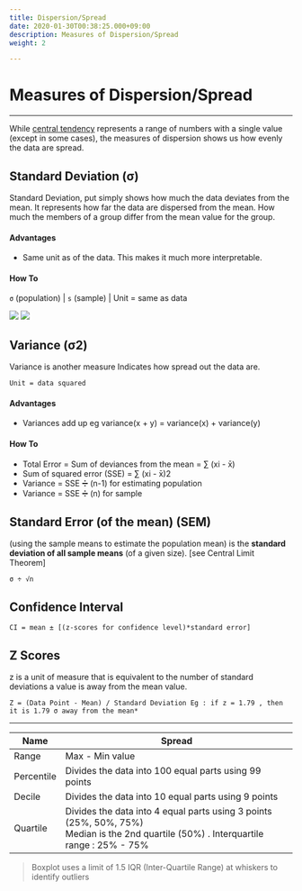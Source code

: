```yaml
---
title: Dispersion/Spread
date: 2020-01-30T00:38:25.000+09:00
description: Measures of Dispersion/Spread
weight: 2

---
```

# Measures of Dispersion/Spread

***

While [central tendency](../1-central-tendency/) represents a range of numbers with a single value (except in some cases), the measures of dispersion shows us how evenly the data are spread.

## Standard Deviation (σ)

Standard Deviation, put simply shows how much the data deviates from the mean. It represents how far the data are dispersed from the mean. How much the members of a group differ from the mean value for the group.

#### Advantages

* Same unit as of the data. This makes it much more interpretable.

#### How To

`σ` (population) | `s`  (sample) | Unit = same as data

![](https://lh6.googleusercontent.com/vrNBhcqa4xn6GtU-0LmBDVuRKosSxe3NHnW1FM758FgYzPNnzP0jukINbQft_N73lmRAK9-F5xq4kjozpG_D5QRZf_06vBzcFqgpvnwta2pMs5OfiZluT-ozTHESyLuZvsnOgCyv)  ![](https://lh5.googleusercontent.com/UKkCzyH5GaYB00yOLoq4D0qcRQN00_qvqV49FGa7qLCKMLN5Hs54urW_9iqCs28yAWGxnlcdbCsqnsAMe_szaDBeAVJUqEUvn3D09-VYjGtfybpSd4GX5VrUG4a5sLPau2g85Zmj)

## Variance (σ2)

Variance is another measure Indicates how spread out the data are. 

`Unit = data squared`

#### Advantages

* Variances add up eg variance(x + y) = variance(x) + variance(y)

#### How To

* Total Error = Sum of deviances from the mean = ∑ (xi - x̄)
* Sum of squared error (SSE) = ∑ (xi - x̄)2
* Variance = SSE ➗ (n-1) for estimating population
* Variance = SSE ➗ (n)  for sample

## Standard Error (of the mean) (SEM)

(using the sample means to estimate the population mean) is the **standard deviation of all sample means** (of a given size). \[see Central Limit Theorem\]

`σ ÷ √n`

## Confidence Interval

`CI = mean ± [(z-scores for confidence level)*standard error]`

## Z Scores

z is a unit of measure that is equivalent to the number of standard deviations a value is away from the mean value.

`Z = (Data Point - Mean) / Standard Deviation Eg : if z = 1.79 , then it is 1.79 σ away from the mean*`

***

| Name | Spread |
| --- | --- |
| Range | Max - Min value |
| Percentile | Divides the data into 100 equal parts using 99 points |
| Decile | Divides the data into 10 equal parts using 9 points |
| Quartile | Divides the data into 4 equal parts using 3 points (25%, 50%, 75%)    <br> Median is the 2nd quartile (50%) . Interquartile range : 25% - 75% |

> Boxplot uses a limit of 1.5 IQR (Inter-Quartile Range) at whiskers to identify outliers